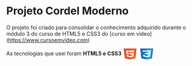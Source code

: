 # Projeto Cordel Moderno
O projeto foi criado para consolidar o conhecimento adquirido durante o módulo 3 do curso de HTML5 e CSS3 do [curso em video] (https://www.cursoemvideo.com)

<p>As tecnologias que usei foram <strong> HTML5 e CSS3 </strong> 
<img align="center" alt="" height="30" width="40" src="https://raw.githubusercontent.com/devicons/devicon/master/icons/html5/html5-original.svg">
<img align="center" alt="" height="30" width="40" src="https://raw.githubusercontent.com/devicons/devicon/master/icons/css3/css3-original.svg"> </p>
